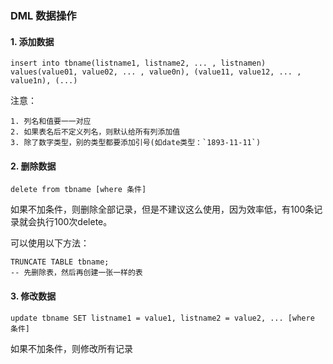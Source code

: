 ### DML 数据操作

#### 1. 添加数据

```mysql
insert into tbname(listname1, listname2, ... , listnamen) values(value01, value02, ... , value0n), (value11, value12, ... , value1n), (...)
```

注意：

 	1. 列名和值要一一对应
 	2. 如果表名后不定义列名，则默认给所有列添加值
 	3. 除了数字类型，别的类型都要添加引号(如date类型：`1893-11-11`)

#### 2. 删除数据

```mysql
delete from tbname [where 条件]
```

如果不加条件，则删除全部记录，但是不建议这么使用，因为效率低，有100条记录就会执行100次delete。

可以使用以下方法：

```mysql
TRUNCATE TABLE tbname;
-- 先删除表，然后再创建一张一样的表
```

#### 3. 修改数据

```mysql
update tbname SET listname1 = value1, listname2 = value2, ... [where 条件]
```

如果不加条件，则修改所有记录

